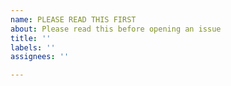 ```yaml
---
name: PLEASE READ THIS FIRST
about: Please read this before opening an issue
title: ''
labels: ''
assignees: ''

---
```


<!-- PLEASE READ THIS FIRST -->

<!--
This plugin is a direct copy-past from the SonarJs repository
to make it available for general public to use outside of the SonarJs.

This means that I, even being the owner of this repository, am not the owner of the code
nor did I spend any significant amount of time to understand it.

Which brings me to the same spot as you are - I am not capable to address your issue.

So the best choice would be if you can and want is to try and fix the issue yourself via a PR.

You may still open an issue here to track it however do not expect a fix any time soon =)

Cheers!
-->
